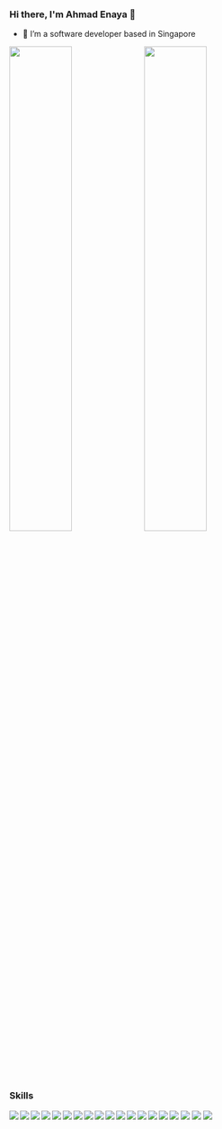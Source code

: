 ### Hi there, I'm Ahmad Enaya 👋

- :rocket: I’m a software developer based in Singapore

<img align="left" width="47%" src="https://github-readme-stats.vercel.app/api?username=therollingambit&show_icons=true&theme=gotham" />

<img width="47%" src="https://github-readme-stats.vercel.app/api/top-langs/?username=therollingambit&layout=compact" />

### Skills
<img class="skills" align="left" src="https://img.shields.io/badge/javascript-%23323330.svg?style=for-the-badge&logo=javascript&logoColor=%23F7DF1E" />
<img class="skills" align="left" src="https://img.shields.io/badge/typescript-%23007ACC.svg?style=for-the-badge&logo=typescript&logoColor=white" />
<img class="skills" align="left" src="https://img.shields.io/badge/html5-%23E34F26.svg?style=for-the-badge&logo=html5&logoColor=white" />
<img class="skills" src="https://img.shields.io/badge/css3-%231572B6.svg?style=for-the-badge&logo=css3&logoColor=white" />
<img class="skills" align="left" src="https://img.shields.io/badge/python-%2314354C.svg?style=for-the-badge&logo=python&logoColor=white" />
<img class="skills" align="left" src="https://img.shields.io/badge/java-%23ED8B00.svg?style=for-the-badge&logo=java&logoColor=white" />
<img class="skills" align="left" src="https://img.shields.io/badge/go-%2300ADD8.svg?style=for-the-badge&logo=go&logoColor=white" />
<img class="skills" src="https://img.shields.io/badge/node.js-%2343853D.svg?style=for-the-badge&logo=node.js&logoColor=white" />
<img class="skills" align="left" src="https://img.shields.io/badge/express.js-%23404d59.svg?style=for-the-badge&logo=express&logoColor=%2361DAFB" />
<img class="skills" align="left" src="https://img.shields.io/badge/react-%2320232a.svg?style=for-the-badge&logo=react&logoColor=%2361DAFB" />
<img class="skills" align="left" src="https://img.shields.io/badge/vuejs-%2335495e.svg?style=for-the-badge&logo=vuedotjs&logoColor=%234FC08D" />
<img class="skills" src="https://img.shields.io/badge/django-%23092E20.svg?style=for-the-badge&logo=django&logoColor=white" />
<img class="skills" align="left" src="https://img.shields.io/badge/DJANGO-REST-ff1709?style=for-the-badge&logo=django&logoColor=white&color=ff1709&labelColor=gray" />
<img class="skills" align="left" src="https://img.shields.io/badge/Next-black?style=for-the-badge&logo=next.js&logoColor=white" />
<img class="skills" align="left" src="https://img.shields.io/badge/git-%23F05033.svg?style=for-the-badge&logo=git&logoColor=white" />
<img class="skills" src="https://img.shields.io/badge/postgres-%23316192.svg?style=for-the-badge&logo=postgresql&logoColor=white" />
<img class="skills" align="left" src="https://img.shields.io/badge/MongoDB-%234ea94b.svg?style=for-the-badge&logo=mongodb&logoColor=white" />
<img class="skills" align="left" src="https://img.shields.io/badge/Linux-FCC624?style=for-the-badge&logo=linux&logoColor=black" />
<img class="skills" align="left" src="https://img.shields.io/badge/docker-%230db7ed.svg?style=for-the-badge&logo=docker&logoColor=white" />

